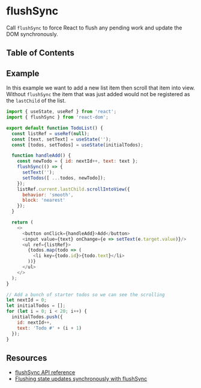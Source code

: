# flushSync

Call `flushSync` to force React to flush any pending work and update the DOM synchronously.

## Table of Contents

<!-- toc -->

## Example 

In this example we want to add a new list item then scroll that item into view. Without `flushSync`
the item that was just added would not be registered as the `lastChild` of the list. 

```javascript
import { useState, useRef } from 'react';
import { flushSync } from 'react-dom';

export default function TodoList() {
  const listRef = useRef(null);
  const [text, setText] = useState('');
  const [todos, setTodos] = useState(initialTodos);

  function handleAdd() {
    const newTodo = { id: nextId++, text: text };
    flushSync(() => {
      setText('');
      setTodos([ ...todos, newTodo]);
    });
    listRef.current.lastChild.scrollIntoView({
      behavior: 'smooth',
      block: 'nearest'
    });
  }

  return (
    <>
      <button onClick={handleAdd}>Add</button>
      <input value={text} onChange={e => setText(e.target.value)}/>
      <ul ref={listRef}>
        {todos.map(todo => (
          <li key={todo.id}>{todo.text}</li>
        ))}
      </ul>
    </>
  );
}

// Add a bunch of starter todos so we can see the scrolling
let nextId = 0;
let initialTodos = [];
for (let i = 0; i < 20; i++) {
  initialTodos.push({
    id: nextId++,
    text: 'Todo #' + (i + 1)
  });
}
```

## Resources

- [flushSync API reference](https://react.dev/reference/react-dom/flushSync#reference)
- [Flushing state updates synchronously with flushSync](https://react.dev/learn/manipulating-the-dom-with-refs#flushing-state-updates-synchronously-with-flush-sync)